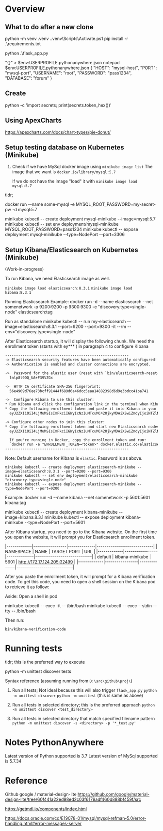 # Overview

## What to do after a new clone

python -m venv .venv
.\.venv\Scripts\Activate.ps1
pip install -r .\requirements.txt

python .\flask_app.py

"{}" > $env:USERPROFILE\.pythonanywhere.json
notepad $env:USERPROFILE\.pythonanywhere.json
{
    "HOST": "mysql-host",
    "PORT": "mysql-port",
    "USERNAME": "root",
    "PASSWORD": "pass1234",
    "DATABASE": "forum"
}


## Create
python -c 'import secrets; print(secrets.token_hex())'

## Using ApexCharts

https://apexcharts.com/docs/chart-types/pie-donut/


## Setup testing database on Kubernetes (Minikube)

1.  Check if we have MySql docker image using `minikube image list`
    The image that we want is `docker.io/library/mysql:5.7`

    If we do not have the image "load" it with `minikube image load mysql:5.7`

tldr;

docker run --name some-mysql -e MYSQL_ROOT_PASSWORD=my-secret-pw -d mysql:5.7

minikube kubectl -- create deployment mysql-minikube --image=mysql:5.7
minikube kubectl -- set env deployment/mysql-minikube MYSQL_ROOT_PASSWORD=pass1234
minikube kubectl -- expose deployment mysql-minikube --type=NodePort --port=3306

## Setup Kibana/Elasticsearch on Kubernetes (Minikube)

(Work-in-progress)

To run Kibana, we need Elasticsearch image as well.

`minikube image load elasticsearch:8.3.1`
`minikube image load kibana:8.3.1`

Running Elasticsearch
Example: docker run -d --name elasticsearch --net somenetwork -p 9200:9200 -p 9300:9300 -e "discovery.type=single-node" elasticsearch:tag

Run as standalone
minikube kubectl -- run my-elasticsearch --image=elasticsearch:8.3.1 --port=9200 --port=9300 -it --rm --env="discovery.type=single-node"

After Elasticsearch startup, it will display the following chunk.
We need the enrollment token (starts with ey*** ) in paragraph 4 to configure Kibana

```txt
---------------------------------------------------------
-> Elasticsearch security features have been automatically configured!
-> Authentication is enabled and cluster connections are encrypted.

->  Password for the elastic user (reset with `bin/elasticsearch-reset-password -u elastic`):
  lnlp8t9DQ_UA+F39VZGx

->  HTTP CA certificate SHA-256 fingerprint:
  56e4909d76ee73bcff91444f689d6a46dcc5eaa14882398d6d9e3bdcc41ba741

->  Configure Kibana to use this cluster:
* Run Kibana and click the configuration link in the terminal when Kibana starts.
* Copy the following enrollment token and paste it into Kibana in your browser (valid for the next 30 minutes):
  eyJ2ZXIiOiI4LjMuMSIsImFkciI6WyIxNzIuMTcuMC42OjkyMDAiXSwiZmdyIjoiNTZlNDkwOWQ3NmVlNzNiY2ZmOTE0NDRmNjg5ZDZhNDZkY2M1ZWFhMTQ4ODIzOThkNmQ5ZTNiZGNjNDFiYTc0MSIsImtleSI6IkFDaEQwb0VCd2R5VVAtZHpEVlc0OnVsZ2ZDN1VuUkRDTkN0THNsV3QtTHcifQ==

-> Configure other nodes to join this cluster:
* Copy the following enrollment token and start new Elasticsearch nodes with `bin/elasticsearch --enrollment-token <token>` (valid for the next 30 minutes):
  eyJ2ZXIiOiI4LjMuMSIsImFkciI6WyIxNzIuMTcuMC42OjkyMDAiXSwiZmdyIjoiNTZlNDkwOWQ3NmVlNzNiY2ZmOTE0NDRmNjg5ZDZhNDZkY2M1ZWFhMTQ4ODIzOThkNmQ5ZTNiZGNjNDFiYTc0MSIsImtleSI6IkFpaEQwb0VCd2R5VVAtZHpEVlhtOjE2V1E5cGVPUVIyV0ctNFVDYjhEUXcifQ==

  If you're running in Docker, copy the enrollment token and run:
  `docker run -e "ENROLLMENT_TOKEN=<token>" docker.elastic.co/elasticsearch/elasticsearch:8.3.1`
---------------------------------------------------------
```


Note: Default username for Kibana is `elastic`. Password is as above.


```cmd: Not working: Attempt to get Elasticsearch running on deployment
minikube kubectl -- create deployment elasticsearch-minikube --image=elasticsearch:8.3.1 --port=9200 --port=9300
minikube kubectl -- set env deployment/elasticsearch-minikube "discovery.type=single-node"
minikube kubectl -- expose deployment elasticsearch-minikube --type=NodePort --port=9200
```


Example: docker run -d --name kibana --net somenetwork -p 5601:5601 kibana:tag

minikube kubectl -- create deployment kibana-minikube --image=kibana:8.3.1
minikube kubectl -- expose deployment kibana-minikube --type=NodePort --port=5601

After Kibana startup, you need to go to the Kibana website.
On the first time you open the website, it will prompt you for Elasticsearch enrollment token.

|-------------|-----------------|--------------|-----------------------------|
|  NAMESPACE  |      NAME       | TARGET PORT  |             URL             |
|-------------|-----------------|--------------|-----------------------------|
| default     | kibana-minikube |         5601 | http://172.17.124.205:32499 |
|-------------|-----------------|--------------|-----------------------------|

After you paste the enrollment token, it will prompt for a Kibana verification code.
To get this code, you need to open a shell session on the Kibana pod to retrieve it as follow:


Aside: Open a shell in pod

minikube kubectl -- exec <pod-id> -it -- /bin/bash
minikube kubectl -- exec <pod-id> --stdin --tty -- /bin/bash

Then run:

`bin/kibana-verification-code`


# Running tests

tldr; this is the preferred way to execute

python -m unittest discover tests

Syntax reference (assuming running from `D:\src\github\proj\`)

1.  Run all tests; Not ideal because this will also trigger `flask_app.py`
`python -m unittest discover`
`python -m unittest` (this is same as above)

2.  Run all tests in selected directory; this is the preferred approach
`python -m unittest discover <test_directory>`

3.  Run all tests in selected directory that match specified filename pattern
`python -m unittest discover -s <directory> -p '*_test.py'`

# Notes PythonAnywhere

Latest version of Python supported is 3.7
Latest version of MySql  supported is 5.7.34

# Reference

Github google / material-design-lite 
https://github.com/google/material-design-lite/tree/60f441a22ed98ed2c03f6179adf460d888bf459f/src

https://getmdl.io/components/index.html

https://docs.oracle.com/cd/E19078-01/mysql/mysql-refman-5.0/error-handling.html#error-messages-server